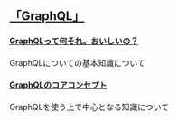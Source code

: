 ## [「GraphQL」](https://graphql.org)

#### [GraphQLって何それ。おいしいの？](https://github.com/DaisukeKarasawa/graphql-prc/tree/main/basic-chap)

GraphQLについての基本知識について

#### [GraphQLのコアコンセプト](https://github.com/DaisukeKarasawa/graphql-prc/tree/main/core-chap)

GraphQLを使う上で中心となる知識について